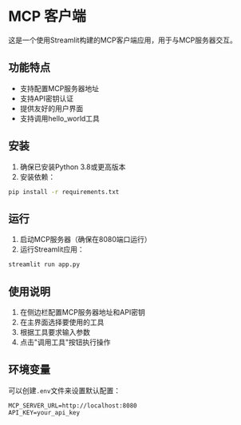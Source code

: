 # MCP 客户端

这是一个使用Streamlit构建的MCP客户端应用，用于与MCP服务器交互。

## 功能特点

- 支持配置MCP服务器地址
- 支持API密钥认证
- 提供友好的用户界面
- 支持调用hello_world工具

## 安装

1. 确保已安装Python 3.8或更高版本
2. 安装依赖：
```bash
pip install -r requirements.txt
```

## 运行

1. 启动MCP服务器（确保在8080端口运行）
2. 运行Streamlit应用：
```bash
streamlit run app.py
```

## 使用说明

1. 在侧边栏配置MCP服务器地址和API密钥
2. 在主界面选择要使用的工具
3. 根据工具要求输入参数
4. 点击"调用工具"按钮执行操作

## 环境变量

可以创建`.env`文件来设置默认配置：

```
MCP_SERVER_URL=http://localhost:8080
API_KEY=your_api_key
``` 